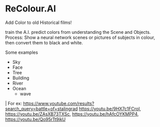 # ReColour.AI
Add Color to old Historical films!

train the A.I. predict colors from understanding the Scene and Objects.
Process: Show a neural network scenes or pictures of subjects in colour, then convert them to black and white.

Some examples
- Sky
- Face
- Tree
- Building
- River
- Ocean
  - wave


| For ex: https://www.youtube.com/results?search_query=battle+of+stalingrad https://youtu.be/9HX7c1FCroI, https://youtu.be/ZAsXB73TXSc, https://youtu.be/hAfcOYKMPP4, https://youtu.be/Qo95rTt9ikU
